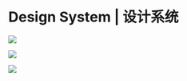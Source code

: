 # Design System | 设计系统

![](https://assets.ng-tech.icu/item/20230430221638.png)

![](https://assets.ng-tech.icu/item/20230430221618.png)

![](https://assets.ng-tech.icu/item/20230430221559.png)
